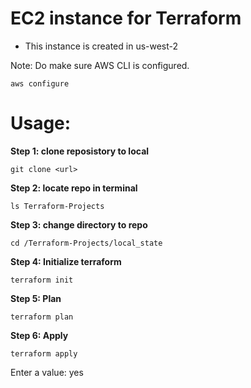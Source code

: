 # EC2 instance for Terraform

* This instance is created in us-west-2

Note: Do make sure AWS CLI is configured.
```
aws configure
```

# Usage:
**Step 1: clone reposistory to local**
```
git clone <url>
```

**Step 2: locate repo in terminal**
```
ls Terraform-Projects
```

**Step 3: change directory to repo**
```
cd /Terraform-Projects/local_state
```

**Step 4: Initialize terraform**
```
terraform init
```
**Step 5: Plan**
```
terraform plan
```

**Step 6: Apply**
```
terraform apply
```
Enter a value: yes
